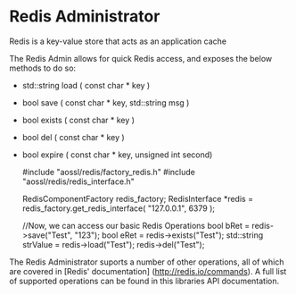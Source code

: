# Redis Administrator

Redis is a key-value store that acts as an application cache

The Redis Admin allows for quick Redis access, and exposes the below methods to do so:

* std::string load ( const char * key )
* bool save ( const char * key, std::string msg )
* bool exists ( const char * key )
* bool del ( const char * key )
* bool expire ( const char * key, unsigned int second)

    #include "aossl/redis/factory_redis.h"
    #include "aossl/redis/redis_interface.h"

    RedisComponentFactory redis_factory;
    RedisInterface *redis = redis_factory.get_redis_interface( "127.0.0.1", 6379 );

    //Now, we can access our basic Redis Operations
    bool bRet = redis->save("Test", "123");
    bool eRet = redis->exists("Test");
    std::string strValue = redis->load("Test");
    redis->del("Test");

The Redis Administrator suports a number of other operations, all of which are covered in [Redis' documentation] (http://redis.io/commands).  A full list of supported operations can be found in this libraries API documentation.
